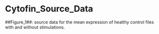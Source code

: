 # Cytofin_Source_Data
##Figure_1##: source data for the mean expression of healthy control files with and without stimulations.
